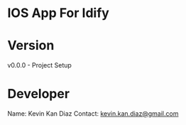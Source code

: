 # IOS App For Idify

# Version
v0.0.0 - Project Setup

# Developer
Name: Kevin Kan Diaz
Contact: kevin.kan.diaz@gmail.com
